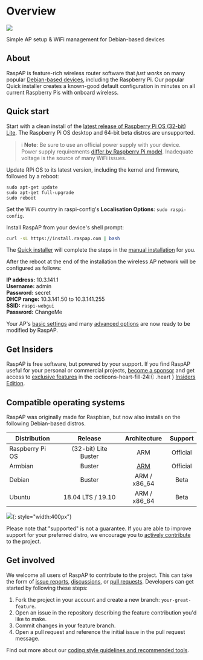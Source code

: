 # Overview

![](https://camo.githubusercontent.com/4ab9f14ff0d3e36887b0264e7c2ea5b8daac1450a46e1fa29161f6a0362a3fe3/68747470733a2f2f692e696d6775722e636f6d2f556467444b50692e706e67)

Simple AP setup & WiFi management for Debian-based devices

## About
RaspAP is feature-rich wireless router software that _just works_ on many popular [Debian-based devices](/#compatible-operating-systems), including the Raspberry Pi.
Our popular Quick installer creates a known-good default configuration in minutes on all current Raspberry Pis with onboard wireless.

## Quick start
Start with a clean install of the [latest release of Raspberry Pi OS (32-bit) Lite](https://www.raspberrypi.org/software/operating-systems/#raspberry-pi-os-32-bit). The Raspberry Pi OS desktop and 64-bit beta distros are unsupported.

> :information_source: **Note**: Be sure to use an official power supply with your device. Power supply requirements [differ by Raspberry Pi model](https://www.raspberrypi.org/documentation/hardware/raspberrypi/power/README.md). Inadequate voltage is the source of many WiFi issues.

Update RPi OS to its latest version, including the kernel and firmware, followed by a reboot:

```
sudo apt-get update
sudo apt-get full-upgrade
sudo reboot
```
Set the WiFi country in raspi-config's **Localisation Options**: `sudo raspi-config`.

Install RaspAP from your device's shell prompt:
```sh
curl -sL https://install.raspap.com | bash
```
The [Quick installer](/quick/) will complete the steps in the [manual installation](/manual/) for you.

After the reboot at the end of the installation the wireless AP network will be configured as follows:

  **IP address:** 10.3.141.1  
  **Username:** admin  
  **Password:** secret  
  **DHCP range:** 10.3.141.50 to 10.3.141.255  
  **SSID:** `raspi-webgui`  
  **Password:** ChangeMe  

Your AP's [basic settings](/ap-basics/) and many [advanced options](/ap-basics/#advanced-options) are now ready to be modified by RaspAP.

## Get Insiders
RaspAP is free software, but powered by your support. If you find RaspAP useful for your personal or commercial projects, [become a sponsor](/insiders/#how-to-become-a-sponsor)
and get access to [exclusive features](/insiders/#exclusive-features) in the :octicons-heart-fill-24:{: .heart } [Insiders Edition](/insiders/).

## Compatible operating systems
RaspAP was originally made for Raspbian, but now also installs on the following Debian-based distros.

| Distribution | Release  | Architecture | Support |
|---|:---:|:---:|:---:|
| Raspberry Pi OS | (32-bit) Lite Buster | ARM | Official |
| Armbian | Buster | [ARM](https://docs.armbian.com/#supported-chips) | Official |
| Debian  |  Buster | ARM / x86_64  | Beta |
| Ubuntu  |  18.04 LTS / 19.10 | ARM / x86_64  | Beta |

![](https://user-images.githubusercontent.com/229399/115760318-81f03f80-a3a1-11eb-8df5-15ec4aec3e8a.png){: style="width:400px"}


Please note that "supported" is not a guarantee. If you are able to improve support for your preferred distro, we encourage you to [actively contribute](#get-involved) to the project.

## Get involved
We welcome all users of RaspAP to contribute to the project. This can take the form of [issue reports](https://github.com/RaspAP/raspap-webgui/issues), [discussions](https://github.com/RaspAP/raspap-webgui/discussions), or [pull requests](https://github.com/RaspAP/raspap-webgui/pulls).
Developers can get started by following these steps:

1. Fork the project in your account and create a new branch: `your-great-feature`.
2. Open an issue in the repository describing the feature contribution you'd like to make.
3. Commit changes in your feature branch.
4. Open a pull request and reference the initial issue in the pull request message.

Find out more about our [coding style guidelines and recommended tools](https://github.com/RaspAP/raspap-webgui/blob/master/CONTRIBUTING.md).

